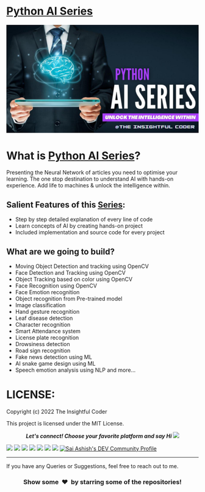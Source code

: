 # [Python AI Series](https://hashnode.com/series/python-ai-series-ckkft33ux016dwjs11xlqbz4v)
![](https://github.com/SaiAshish-Konchada/Artificial-Intelligence/blob/main/Python%20AI%20Series%20Cover.jpg)

What is **[Python AI Series](https://hashnode.com/series/python-ai-series-ckkft33ux016dwjs11xlqbz4v)**?
===================
Presenting the Neural Network of articles you need to optimise your learning. The one stop destination to understand AI with hands-on experience. Add life to machines & unlock the intelligence within.
## Salient Features of this [Series](https://hashnode.com/series/python-ai-series-ckkft33ux016dwjs11xlqbz4v):

- Step by step detailed explanation of every line of code
- Learn concepts of AI by creating hands-on project
- Included implementation and source code for every project

## What are we going to build?

- Moving Object Detection and tracking using OpenCV
- Face Detection and Tracking using OpenCV
- Object Tracking based on color using OpenCV
- Face Recognition using OpenCV
- Face Emotion recognition 
- Object recognition from Pre-trained model
- Image classification
- Hand gesture recognition
- Leaf disease detection
- Character recognition
- Smart Attendance system 
- License plate recognition
- Drowsiness detection
- Road sign recognition
- Fake news detection using ML
- AI snake game design using ML
- Speech emotion analysis using NLP and more...

LICENSE:
==========================
Copyright (c) 2022 The Insightful Coder

This project is licensed under the MIT License.
<p align="center">
  <b><i>Let's connect! Choose your favorite platform and say Hi  <img src="https://media.giphy.com/media/hvRJCLFzcasrR4ia7z/giphy.gif" width="20px"></i></b>

[<img height="30" src = "https://img.shields.io/github/followers/SaiAshish-Konchada?label=Follow&style=social">](https://github.com/SaiAshish-Konchada?tab=followers)
[<img height="30" src= "https://img.shields.io/badge/Hashnode-%230077B5.svg?&style=for-the-badge&logo=Hashnode&logoColor=white" />](https://theinsightfulcoder.com/)
<a href="mailto:saiashishkonchada@gmail.com" style="text-decoration:none"><img height="30" src = "https://img.shields.io/badge/gmail-c14438?&style=for-the-badge&logo=gmail&logoColor=white"></a>
[<img height="30" src="https://img.shields.io/badge/linkedin-blue.svg?&style=for-the-badge&logo=linkedin&logoColor=white" />](https://www.linkedin.com/in/sai-ashish/)
[<img height="30" src = "https://img.shields.io/badge/Youtube-%23E4405F.svg?&style=for-the-badge&logo=Youtube&logoColor=white">](Youtube)
[<img height="30" src="https://img.shields.io/badge/-Medium-000000.svg?&style=for-the-badge&logo=Medium&logoColor=white" />](https://medium.com/@saiashishkonchada)
[<img height="30" src = "https://img.shields.io/badge/Facebook-036be4.svg?&style=for-the-badge&logo=facebook&logoColor=white">](https://www.facebook.com/theinsightfulcoder)
<a href="https://dev.to/saiashish">
  <img src="https://img.shields.io/badge/-DEV-black?&style=for-the-badge&logo=DEV&logoColor=white" alt="Sai Ashish's DEV Community Profile" height="30" width="30">
</a>
<br />
<hr />

If you have any Queries or Suggestions, feel free to reach out to me.

<h3 align="center">Show some &nbsp;❤️&nbsp; by starring some of the repositories!</h3>
